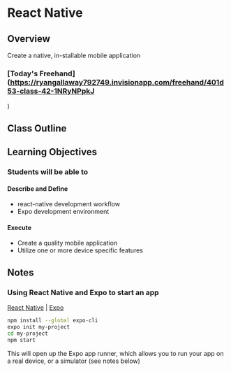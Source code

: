 # React Native

## Overview

Create a native, in-stallable mobile application

### [Today's Freehand](https://ryangallaway792749.invisionapp.com/freehand/401d53-class-42-1NRyNPpkJ
)


## Class Outline

<!-- To be completed by instructor -->

## Learning Objectives

### Students will be able to

#### Describe and Define

- react-native development workflow
- Expo development environment

#### Execute

- Create a quality mobile application
- Utilize one or more device specific features

## Notes

### Using React Native and Expo to start an app

[React Native](https://reactnative.dev/) | [Expo](https://docs.expo.io/)

```bash
npm install --global expo-cli
expo init my-project
cd my-project
npm start
```

This will open up the Expo app runner, which allows you to run your app on a real device, or a simulator (see notes below)


